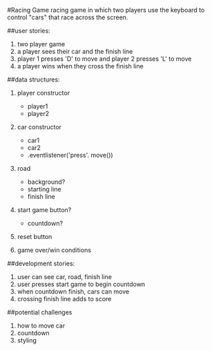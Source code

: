 <!--
Creator: <Name>
Location: SF
-->
#Racing Game
racing game in which two players use the keyboard to control "cars" 
that race across the screen.

##user stories:
1. two player game
2. a player sees their car and the finish line
3. player 1 presses 'D' to move and player 2 presses 'L' to move
4. a player wins when they cross the finish line


##data structures:
1. player constructor
	- player1
	- player2


2. car constructor
	- car1
	- car2
	- .eventlistener('press'. move())

3. road
	- background?
	- starting line
	- finish line

4. start game button?
	- countdown?

5. reset button
6. game over/win conditions




##development stories:
1. user can see car, road, finish line
2. user presses start game to begin countdown
3. when countdown finish, cars can move
4. crossing finish line adds to score


##potential challenges
1. how to move car
2. countdown
3. styling






